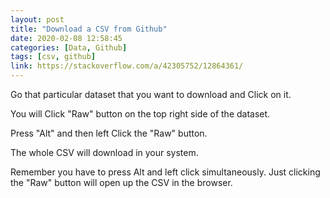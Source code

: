 ```yaml
---
layout: post
title: "Download a CSV from Github"
date: 2020-02-08 12:58:45
categories: [Data, Github]
tags: [csv, github]
link: https://stackoverflow.com/a/42305752/12864361/
---
```


<span class="fixed">Go</span> that particular dataset that you want to download 
and <span class="fixed">Click</span> on it.

You will <span class="See">Click</span> "Raw" button on the top right side of the dataset.

<span class="fixed">Press</span> "Alt"   and then left <span class="fixed">Click</span>  the "Raw" button.

The whole CSV will download in your system.

<span class="fixed">Remember</span> you have to press Alt and left click simultaneously. Just clicking the "Raw" button will open up the CSV in the browser.
